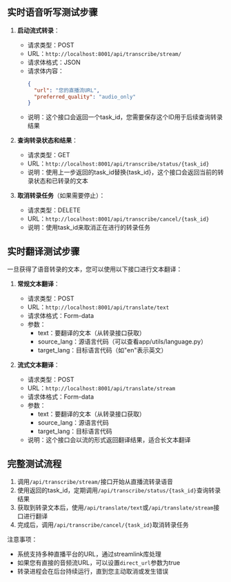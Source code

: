 ## 实时语音听写测试步骤

1. **启动流式转录**：
   
   - 请求类型：POST
   - URL：`http://localhost:8001/api/transcribe/stream/`
   - 请求体格式：JSON
   - 请求体内容：
     ```json
     {
       "url": "您的直播流URL",
       "preferred_quality": "audio_only"
     }
     ```
   - 说明：这个接口会返回一个task_id，您需要保存这个ID用于后续查询转录结果

2. **查询转录状态和结果**：
   
   - 请求类型：GET
   - URL：`http://localhost:8001/api/transcribe/status/{task_id}`
   - 说明：使用上一步返回的task_id替换{task_id}，这个接口会返回当前的转录状态和已转录的文本

3. **取消转录任务**（如果需要停止）：
   
   - 请求类型：DELETE
   - URL：`http://localhost:8001/api/transcribe/cancel/{task_id}`
   - 说明：使用task_id来取消正在进行的转录任务

## 实时翻译测试步骤

一旦获得了语音转录的文本，您可以使用以下接口进行文本翻译：

1. **常规文本翻译**：
   
   - 请求类型：POST
   - URL：`http://localhost:8001/api/translate/text`
   - 请求体格式：Form-data
   - 参数：
     - text：要翻译的文本（从转录接口获取）
     - source_lang：源语言代码（可以查看app/utils/language.py）
     - target_lang：目标语言代码（如"en"表示英文）

2. **流式文本翻译**：
   
   - 请求类型：POST
   - URL：`http://localhost:8001/api/translate/stream`
   - 请求体格式：Form-data
   - 参数：
     - text：要翻译的文本（从转录接口获取）
     - source_lang：源语言代码
     - target_lang：目标语言代码
   - 说明：这个接口会以流的形式返回翻译结果，适合长文本翻译

## 完整测试流程

1. 调用`/api/transcribe/stream/`接口开始从直播流转录语音
2. 使用返回的task_id，定期调用`/api/transcribe/status/{task_id}`查询转录结果
3. 获取到转录文本后，使用`/api/translate/text`或`/api/translate/stream`接口进行翻译
4. 完成后，调用`/api/transcribe/cancel/{task_id}`取消转录任务

注意事项：
- 系统支持多种直播平台的URL，通过streamlink库处理
- 如果您有直接的音频流URL，可以设置`direct_url`参数为true
- 转录进程会在后台持续运行，直到您主动取消或发生错误
